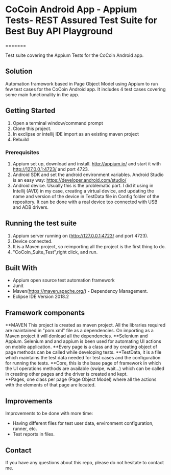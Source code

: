 #  CoCoin Android App - Appium Tests- REST Assured Test Suite for Best Buy API Playground 
=======

Test suite covering the Appium Tests for the CoCoin Android app. 

## Solution
Automation framework based in Page Object Model using Appium to run few test cases for the CoCoin Android app. It includes 4 test cases covering some main functionality in the app. 

## Getting Started
1. Open a terminal window/command prompt
2. Clone this project.
3. In exclipse or intellij IDE import as an existing maven project
4. Rebuild
 
### Prerequisites
1. Appium set up, download and install. http://appium.io/ and start it with http://127.0.0.1:4723/ and port 4723.
2. Android SDK and set the android environment variables. Android Studio is an easy way: https://developer.android.com/studio/
3. Android device. Usually this is the problematic part. I did it using in Intellij (AVD) in my case, creating a virtual device, and updating the name and version of the device in TestData file in Config folder of the repository. It can be done with a real device too connected with USB and ADB drivers.

## Running the test suite
1. Appium server running on (http://127.0.0.1:4723/ and port 4723).
2. Device connected.
3. It is a Maven project, so reimporting all the project is the first thing to do. 
4. "CoCoin_Suite_Test",right click, and run.

## Built With
* Appium open source test automation framework
* Junit
* Maven(https://maven.apache.org/) - Dependency Management.
* Eclipse IDE Version 2018.2

## Framework components
**MAVEN This project is created as maven project. All the libraries required are maintained in "pom.xml" file as a dependencies. On importing as a Maven project it will donload all the dependencies.
**Selenium and Appium. Selenium and and appium is been used for automating UI actions on mobile application.
**Every page is a class and by creating object of page methods can be called while developing tests.
**TestData, it is a file which maintains the test data needed for test cases and the configuration for running the tests.
**Core, this is the base page of framework in which the UI operations methods are available (swipe, wait...) which can be called in creating other pages and the driver is created and kept.  
**Pages, one class per page (Page Object Model) where all the actions with the elements of that page are located.

## Improvements
Improvements to be done with more time:
* Having different files for test user data, environment configuration, runner, etc.
* Test reports in files.

## Contact
If you have any questions about this repo, please do not hesitate to contact me.
